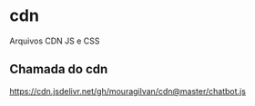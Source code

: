 # cdn
Arquivos CDN JS e CSS

## Chamada do cdn
https://cdn.jsdelivr.net/gh/mouragilvan/cdn@master/chatbot.js

